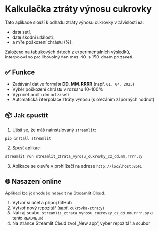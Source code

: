 
# Kalkulačka ztráty výnosu cukrovky

Tato aplikace slouží k odhadu ztráty výnosu cukrovky v závislosti na:
- datu setí,
- datu škodní události,
- a míře poškození chrástu (%).

Založeno na tabulkových datech z experimentálních výsledků, interpolováno pro libovolný den mezi 40. a 150. dnem po zasetí.

## ✅ Funkce
- Zadávání dat ve formátu **DD. MM. RRRR** (např. `01. 04. 2025`)
- Výběr poškození chrástu v rozsahu 10–100 %
- Výpočet počtu dní od zasetí
- Automatická interpolace ztráty výnosu (s ořezáním záporných hodnot)

## 📦 Jak spustit

1. Ujisti se, že máš nainstalovaný `streamlit`:
```bash
pip install streamlit
```

2. Spusť aplikaci:
```bash
streamlit run streamlit_ztrata_vynosu_cukrovky_cz_dd.mm.rrrr.py
```

3. Aplikace se otevře v prohlížeči na adrese `http://localhost:8501`

## 🌐 Nasazení online
Aplikaci lze jednoduše nasadit na [Streamlit Cloud](https://streamlit.io/cloud):

1. Vytvoř si účet a připoj GitHub
2. Vytvoř nový repozitář (např. `cukrovka-ztraty`)
3. Nahraj soubor `streamlit_ztrata_vynosu_cukrovky_cz_dd.mm.rrrr.py` a tento `README.md`
4. Na stránce Streamlit Cloud zvol „New app“, vyber repozitář a soubor
